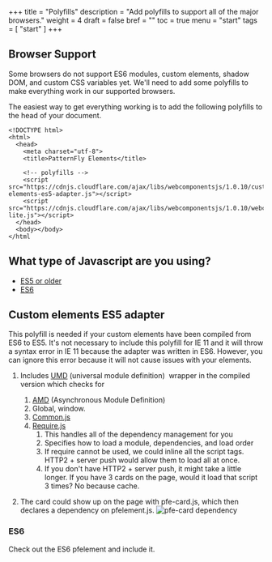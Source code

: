 +++
title = "Polyfills"
description = "Add polyfills to support all of the major browsers."
weight = 4
draft = false
bref = ""
toc = true
menu = "start"
tags = [ "start" ]
+++

## Browser Support

Some browsers do not support ES6 modules, custom elements, shadow DOM, and
custom CSS variables yet. We'll need to add some polyfills to make everything
work in our supported browsers.

The easiest way to get everything working is to add the following polyfills to
the head of your document.

```
<!DOCTYPE html>
<html>
  <head>
    <meta charset="utf-8">
    <title>PatternFly Elements</title>

    <!-- polyfills -->
    <script src="https://cdnjs.cloudflare.com/ajax/libs/webcomponentsjs/1.0.10/custom-elements-es5-adapter.js"></script>
    <script src="https://cdnjs.cloudflare.com/ajax/libs/webcomponentsjs/1.0.10/webcomponents-lite.js"></script>
  </head>
  <body></body>
</html
```

## What type of Javascript are you using?

- [ES5 or older](#ES5)
- [ES6](#ES6)

<a name="ES5"></a>

## Custom elements ES5 adapter

This polyfill is needed if your custom elements have been compiled from ES6 to ES5.
It's not necessary to include this polyfill for IE 11 and it will throw a syntax
error in IE 11 because the adapter was written in ES6. However, you can ignore
this error because it will not cause issues with your elements.


1.  Includes [UMD](https://github.com/umdjs/umd#regular-module) (universal module definition)  wrapper in the compiled version which checks for
	1.  [AMD](https://github.com/amdjs/amdjs-api/wiki/AMD) (Asynchronous Module Definition)
	2.  Global, window.
	3.  [Common.js](http://www.commonjs.org/)
	4.  [Require.js](https://requirejs.org/)
	    1. This handles all of the dependency management for you
		2.  Specifies how to load a module, dependencies, and load order
		3.  If require cannot be used, we could inline all the script tags. HTTP2 + server push would allow them to load all at once.
		4.  If you don't have HTTP2 + server push, it might take a little longer. If you have 3 cards on the page, would it load that script 3 times? No because cache.


2.  The card could show up on the page with pfe-card.js, which then declares a dependency on pfelement.js.
![pfe-card dependency](/pfe-card-dependency.png)


<a name="ES6"></a>
### ES6

Check out the ES6 pfelement and include it.

